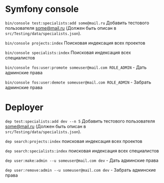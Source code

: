 # Symfony console

`bin/console test:specialists:add some@mail.ru` Добавить тестового пользователя some@mail.ru (Должен быть описан в `src/Testing/data/specialists.json`).

`bin/console projects:index` Поисковая индексация всех проектов

`bin/console specialists:index` Поисковая индексация всех специалистов

`bin/console fos:user:promote someuser@mail.com ROLE_ADMIN` - Дать админские права

`bin/console fos:user:demote someuser@mail.com ROLE_ADMIN` - Забрать админские права

# Deployer

`dep test:specialists:add dev --n 5` Добавить тестового пользователя some@mail.ru (Должен быть описан в `src/Testing/data/specialists.json`).

`dep search:projects:index` поисковая индексация всех проектов

`dep search:specialists:index` поисковая индексация всех специалистов

`dep user:make:admin --u someuser@mail.com dev` - Дать админские права

`dep user:remove:admin --u someuser@mail.com dev` - Забрать админские права